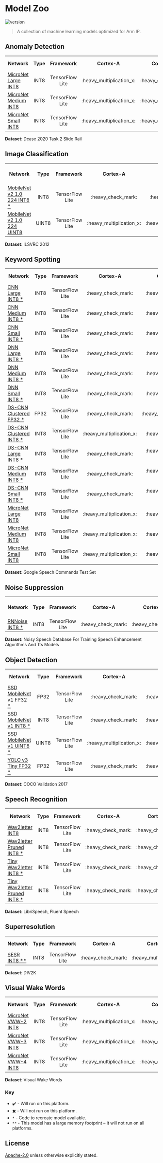 # Model Zoo
![version](https://img.shields.io/badge/version-21.08-0091BD)
> A collection of machine learning models optimized for Arm IP.


## Anomaly Detection

<table>
    <tr>
        <th width="250">Network</th>
        <th width="100">Type</th>
        <th width="160">Framework</th>
        <th width="120">Cortex-A</th>
        <th width="120">Cortex-M</th>
        <th width="120">Mali GPU</th>
        <th width="120">Ethos U</th>
        <th width="90">Score (AUC)</th>
    </tr>
    <tr>
        <td><a href="models/anomaly_detection/micronet_large/tflite_int8">MicroNet Large INT8 </a></td>
        <td align="center">INT8</td>
        <td align="center">TensorFlow Lite</td>
        <td align="center">:heavy_multiplication_x: </td>
        <td align="center">:heavy_check_mark: </td>
        <td align="center">:heavy_check_mark: </td>
        <td align="center">:heavy_check_mark: </td>
        <td align="center">0.968</td>
    </tr>
    <tr>
        <td><a href="models/anomaly_detection/micronet_medium/tflite_int8">MicroNet Medium INT8 </a></td>
        <td align="center">INT8</td>
        <td align="center">TensorFlow Lite</td>
        <td align="center">:heavy_multiplication_x: </td>
        <td align="center">:heavy_check_mark: </td>
        <td align="center">:heavy_check_mark: </td>
        <td align="center">:heavy_check_mark: </td>
        <td align="center">0.963</td>
    </tr>
    <tr>
        <td><a href="models/anomaly_detection/micronet_small/tflite_int8">MicroNet Small INT8 </a></td>
        <td align="center">INT8</td>
        <td align="center">TensorFlow Lite</td>
        <td align="center">:heavy_multiplication_x: </td>
        <td align="center">:heavy_check_mark: </td>
        <td align="center">:heavy_check_mark: </td>
        <td align="center">:heavy_check_mark: </td>
        <td align="center">0.955</td>
    </tr>
</table>

**Dataset**: Dcase 2020 Task 2 Slide Rail

## Image Classification

<table>
    <tr>
        <th width="250">Network</th>
        <th width="100">Type</th>
        <th width="160">Framework</th>
        <th width="120">Cortex-A</th>
        <th width="120">Cortex-M</th>
        <th width="120">Mali GPU</th>
        <th width="120">Ethos U</th>
        <th width="90">Score (Top 1 Accuracy)</th>
    </tr>
    <tr>
        <td><a href="models/image_classification/mobilenet_v2_1.0_224/tflite_int8">MobileNet v2 1.0 224 INT8 *</a></td>
        <td align="center">INT8</td>
        <td align="center">TensorFlow Lite</td>
        <td align="center">:heavy_check_mark: </td>
        <td align="center">:heavy_check_mark: </td>
        <td align="center">:heavy_check_mark: </td>
        <td align="center">:heavy_check_mark: </td>
        <td align="center">0.697</td>
    </tr>
    <tr>
        <td><a href="models/image_classification/mobilenet_v2_1.0_224/tflite_uint8">MobileNet v2 1.0 224 UINT8 </a></td>
        <td align="center">UINT8</td>
        <td align="center">TensorFlow Lite</td>
        <td align="center">:heavy_multiplication_x: </td>
        <td align="center">:heavy_multiplication_x: </td>
        <td align="center">:heavy_check_mark: </td>
        <td align="center">:heavy_check_mark: </td>
        <td align="center">0.708</td>
    </tr>
</table>

**Dataset**: ILSVRC 2012

## Keyword Spotting

<table>
    <tr>
        <th width="250">Network</th>
        <th width="100">Type</th>
        <th width="160">Framework</th>
        <th width="120">Cortex-A</th>
        <th width="120">Cortex-M</th>
        <th width="120">Mali GPU</th>
        <th width="120">Ethos U</th>
        <th width="90">Score (Accuracy)</th>
    </tr>
    <tr>
        <td><a href="models/keyword_spotting/cnn_large/tflite_int8">CNN Large INT8 *</a></td>
        <td align="center">INT8</td>
        <td align="center">TensorFlow Lite</td>
        <td align="center">:heavy_check_mark: </td>
        <td align="center">:heavy_check_mark: </td>
        <td align="center">:heavy_check_mark: </td>
        <td align="center">:heavy_check_mark: </td>
        <td align="center">0.931</td>
    </tr>
    <tr>
        <td><a href="models/keyword_spotting/cnn_medium/tflite_int8">CNN Medium INT8 *</a></td>
        <td align="center">INT8</td>
        <td align="center">TensorFlow Lite</td>
        <td align="center">:heavy_check_mark: </td>
        <td align="center">:heavy_check_mark: </td>
        <td align="center">:heavy_check_mark: </td>
        <td align="center">:heavy_check_mark: </td>
        <td align="center">0.911</td>
    </tr>
    <tr>
        <td><a href="models/keyword_spotting/cnn_small/tflite_int8">CNN Small INT8 *</a></td>
        <td align="center">INT8</td>
        <td align="center">TensorFlow Lite</td>
        <td align="center">:heavy_check_mark: </td>
        <td align="center">:heavy_check_mark: </td>
        <td align="center">:heavy_check_mark: </td>
        <td align="center">:heavy_check_mark: </td>
        <td align="center">0.912</td>
    </tr>
    <tr>
        <td><a href="models/keyword_spotting/dnn_large/tflite_int8">DNN Large INT8 *</a></td>
        <td align="center">INT8</td>
        <td align="center">TensorFlow Lite</td>
        <td align="center">:heavy_check_mark: </td>
        <td align="center">:heavy_check_mark: </td>
        <td align="center">:heavy_check_mark: </td>
        <td align="center">:heavy_check_mark: </td>
        <td align="center">0.863</td>
    </tr>
    <tr>
        <td><a href="models/keyword_spotting/dnn_medium/tflite_int8">DNN Medium INT8 *</a></td>
        <td align="center">INT8</td>
        <td align="center">TensorFlow Lite</td>
        <td align="center">:heavy_check_mark: </td>
        <td align="center">:heavy_check_mark: </td>
        <td align="center">:heavy_check_mark: </td>
        <td align="center">:heavy_check_mark: </td>
        <td align="center">0.844</td>
    </tr>
    <tr>
        <td><a href="models/keyword_spotting/dnn_small/tflite_int8">DNN Small INT8 *</a></td>
        <td align="center">INT8</td>
        <td align="center">TensorFlow Lite</td>
        <td align="center">:heavy_check_mark: </td>
        <td align="center">:heavy_check_mark: </td>
        <td align="center">:heavy_check_mark: </td>
        <td align="center">:heavy_check_mark: </td>
        <td align="center">0.825</td>
    </tr>
    <tr>
        <td><a href="models/keyword_spotting/ds_cnn_large/tflite_clustered_fp32">DS-CNN Clustered FP32 *</a></td>
        <td align="center">FP32</td>
        <td align="center">TensorFlow Lite</td>
        <td align="center">:heavy_check_mark: </td>
        <td align="center">:heavy_multiplication_x: </td>
        <td align="center">:heavy_check_mark: </td>
        <td align="center">:heavy_multiplication_x: </td>
        <td align="center">0.950</td>
    </tr>
    <tr>
        <td><a href="models/keyword_spotting/ds_cnn_large/tflite_clustered_int8">DS-CNN Clustered INT8 *</a></td>
        <td align="center">INT8</td>
        <td align="center">TensorFlow Lite</td>
        <td align="center">:heavy_multiplication_x: </td>
        <td align="center">:heavy_check_mark: </td>
        <td align="center">:heavy_check_mark: </td>
        <td align="center">:heavy_check_mark: </td>
        <td align="center">0.940</td>
    </tr>
    <tr>
        <td><a href="models/keyword_spotting/ds_cnn_large/tflite_int8">DS-CNN Large INT8 *</a></td>
        <td align="center">INT8</td>
        <td align="center">TensorFlow Lite</td>
        <td align="center">:heavy_check_mark: </td>
        <td align="center">:heavy_check_mark: HERO</td>
        <td align="center">:heavy_check_mark: </td>
        <td align="center">:heavy_check_mark: </td>
        <td align="center">0.946</td>
    </tr>
    <tr>
        <td><a href="models/keyword_spotting/ds_cnn_medium/tflite_int8">DS-CNN Medium INT8 *</a></td>
        <td align="center">INT8</td>
        <td align="center">TensorFlow Lite</td>
        <td align="center">:heavy_check_mark: </td>
        <td align="center">:heavy_check_mark: HERO</td>
        <td align="center">:heavy_check_mark: </td>
        <td align="center">:heavy_check_mark: </td>
        <td align="center">0.941</td>
    </tr>
    <tr>
        <td><a href="models/keyword_spotting/ds_cnn_small/tflite_int8">DS-CNN Small INT8 *</a></td>
        <td align="center">INT8</td>
        <td align="center">TensorFlow Lite</td>
        <td align="center">:heavy_check_mark: </td>
        <td align="center">:heavy_check_mark: HERO</td>
        <td align="center">:heavy_check_mark: </td>
        <td align="center">:heavy_check_mark: </td>
        <td align="center">0.935</td>
    </tr>
    <tr>
        <td><a href="models/keyword_spotting/micronet_large/tflite_int8">MicroNet Large INT8 </a></td>
        <td align="center">INT8</td>
        <td align="center">TensorFlow Lite</td>
        <td align="center">:heavy_multiplication_x: </td>
        <td align="center">:heavy_check_mark: </td>
        <td align="center">:heavy_check_mark: </td>
        <td align="center">:heavy_check_mark: </td>
        <td align="center">0.965</td>
    </tr>
    <tr>
        <td><a href="models/keyword_spotting/micronet_medium/tflite_int8">MicroNet Medium INT8 </a></td>
        <td align="center">INT8</td>
        <td align="center">TensorFlow Lite</td>
        <td align="center">:heavy_multiplication_x: </td>
        <td align="center">:heavy_check_mark: </td>
        <td align="center">:heavy_check_mark: </td>
        <td align="center">:heavy_check_mark: </td>
        <td align="center">0.958</td>
    </tr>
    <tr>
        <td><a href="models/keyword_spotting/micronet_small/tflite_int8">MicroNet Small INT8 </a></td>
        <td align="center">INT8</td>
        <td align="center">TensorFlow Lite</td>
        <td align="center">:heavy_multiplication_x: </td>
        <td align="center">:heavy_check_mark: </td>
        <td align="center">:heavy_check_mark: </td>
        <td align="center">:heavy_check_mark: </td>
        <td align="center">0.953</td>
    </tr>
</table>

**Dataset**: Google Speech Commands Test Set

## Noise Suppression

<table>
    <tr>
        <th width="250">Network</th>
        <th width="100">Type</th>
        <th width="160">Framework</th>
        <th width="120">Cortex-A</th>
        <th width="120">Cortex-M</th>
        <th width="120">Mali GPU</th>
        <th width="120">Ethos U</th>
        <th width="90">Score (Average Pesq)</th>
    </tr>
    <tr>
        <td><a href="models/noise_suppression/RNNoise/tflite_int8">RNNoise INT8 *</a></td>
        <td align="center">INT8</td>
        <td align="center">TensorFlow Lite</td>
        <td align="center">:heavy_check_mark: </td>
        <td align="center">:heavy_check_mark: </td>
        <td align="center">:heavy_check_mark: </td>
        <td align="center">:heavy_check_mark: </td>
        <td align="center">2.945</td>
    </tr>
</table>

**Dataset**: Noisy Speech Database For Training Speech Enhancement Algorithms And Tts Models

## Object Detection

<table>
    <tr>
        <th width="250">Network</th>
        <th width="100">Type</th>
        <th width="160">Framework</th>
        <th width="120">Cortex-A</th>
        <th width="120">Cortex-M</th>
        <th width="120">Mali GPU</th>
        <th width="120">Ethos U</th>
        <th width="90">Score (mAP)</th>
    </tr>
    <tr>
        <td><a href="models/object_detection/ssd_mobilenet_v1/tflite_fp32">SSD MobileNet v1 FP32 *</a></td>
        <td align="center">FP32</td>
        <td align="center">TensorFlow Lite</td>
        <td align="center">:heavy_check_mark: </td>
        <td align="center">:heavy_multiplication_x: </td>
        <td align="center">:heavy_check_mark: </td>
        <td align="center">:heavy_multiplication_x: </td>
        <td align="center">0.210</td>
    </tr>
    <tr>
        <td><a href="models/object_detection/ssd_mobilenet_v1/tflite_int8">SSD MobileNet v1 INT8 *</a></td>
        <td align="center">INT8</td>
        <td align="center">TensorFlow Lite</td>
        <td align="center">:heavy_check_mark: </td>
        <td align="center">:heavy_multiplication_x: </td>
        <td align="center">:heavy_check_mark: </td>
        <td align="center">:heavy_multiplication_x: </td>
        <td align="center">0.234</td>
    </tr>
    <tr>
        <td><a href="models/object_detection/ssd_mobilenet_v1/tflite_uint8">SSD MobileNet v1 UINT8 *</a></td>
        <td align="center">UINT8</td>
        <td align="center">TensorFlow Lite</td>
        <td align="center">:heavy_multiplication_x: </td>
        <td align="center">:heavy_multiplication_x: </td>
        <td align="center">:heavy_check_mark: </td>
        <td align="center">:heavy_multiplication_x: </td>
        <td align="center">0.180</td>
    </tr>
    <tr>
        <td><a href="models/object_detection/yolo_v3_tiny/tflite_fp32">YOLO v3 Tiny FP32 *</a></td>
        <td align="center">FP32</td>
        <td align="center">TensorFlow Lite</td>
        <td align="center">:heavy_check_mark: </td>
        <td align="center">:heavy_multiplication_x: </td>
        <td align="center">:heavy_check_mark: </td>
        <td align="center">:heavy_multiplication_x: </td>
        <td align="center">0.331</td>
    </tr>
</table>

**Dataset**: COCO Validation 2017

## Speech Recognition

<table>
    <tr>
        <th width="250">Network</th>
        <th width="100">Type</th>
        <th width="160">Framework</th>
        <th width="120">Cortex-A</th>
        <th width="120">Cortex-M</th>
        <th width="120">Mali GPU</th>
        <th width="120">Ethos U</th>
        <th width="90">Score (LER)</th>
    </tr>
    <tr>
        <td><a href="models/speech_recognition/wav2letter/tflite_int8">Wav2letter INT8 </a></td>
        <td align="center">INT8</td>
        <td align="center">TensorFlow Lite</td>
        <td align="center">:heavy_check_mark: </td>
        <td align="center">:heavy_check_mark: </td>
        <td align="center">:heavy_check_mark: </td>
        <td align="center">:heavy_check_mark: </td>
        <td align="center">0.0877</td>
    </tr>
    <tr>
        <td><a href="models/speech_recognition/wav2letter/tflite_pruned_int8">Wav2letter Pruned INT8 *</a></td>
        <td align="center">INT8</td>
        <td align="center">TensorFlow Lite</td>
        <td align="center">:heavy_check_mark: </td>
        <td align="center">:heavy_check_mark: </td>
        <td align="center">:heavy_check_mark: </td>
        <td align="center">:heavy_check_mark: </td>
        <td align="center">0.0783</td>
    </tr>
    <tr>
        <td><a href="models/speech_recognition/tiny_wav2letter/tflite_int8">Tiny Wav2letter INT8 *</a></td>
        <td align="center">INT8</td>
        <td align="center">TensorFlow Lite</td>
        <td align="center">:heavy_check_mark: </td>
        <td align="center">:heavy_check_mark: </td>
        <td align="center">:heavy_multiplication_x: </td>
        <td align="center">:heavy_check_mark: </td>
        <td align="center">0.0348</td>
    </tr>
    <tr>
        <td><a href="models/speech_recognition/tiny_wav2letter/tflite_pruned_int8">Tiny Wav2letter Pruned INT8 *</a></td>
        <td align="center">INT8</td>
        <td align="center">TensorFlow Lite</td>
        <td align="center">:heavy_check_mark: </td>
        <td align="center">:heavy_check_mark: </td>
        <td align="center">:heavy_multiplication_x: </td>
        <td align="center">:heavy_check_mark: </td>
        <td align="center">0.0283</td>
    </tr>
</table>

**Dataset**: LibriSpeech, Fluent Speech

## Superresolution

<table>
    <tr>
        <th width="250">Network</th>
        <th width="100">Type</th>
        <th width="160">Framework</th>
        <th width="120">Cortex-A</th>
        <th width="120">Cortex-M</th>
        <th width="125">Mali GPU</th>
        <th width="120">Ethos U</th>
        <th width="90">Score (PSNR)</th>
    </tr>
    <tr>
        <td><a href="models/superresolution/SESR/tflite_int8">SESR INT8 **</a></td>
        <td align="center">INT8</td>
        <td align="center">TensorFlow Lite</td>
        <td align="center">:heavy_check_mark: </td>
        <td align="center">:heavy_multiplication_x: </td>
        <td align="center">:heavy_check_mark: HERO</td>
        <td align="center">:heavy_multiplication_x: </td>
        <td align="center">35.00dB</td>
    </tr>
</table>

**Dataset**: DIV2K

## Visual Wake Words

<table>
    <tr>
        <th width="250">Network</th>
        <th width="100">Type</th>
        <th width="160">Framework</th>
        <th width="120">Cortex-A</th>
        <th width="120">Cortex-M</th>
        <th width="120">Mali GPU</th>
        <th width="120">Ethos U</th>
        <th width="90">Score (Accuracy)</th>
    </tr>
    <tr>
        <td><a href="models/visual_wake_words/micronet_vww2/tflite_int8">MicroNet VWW-2 INT8 </a></td>
        <td align="center">INT8</td>
        <td align="center">TensorFlow Lite</td>
        <td align="center">:heavy_multiplication_x: </td>
        <td align="center">:heavy_check_mark: </td>
        <td align="center">:heavy_check_mark: </td>
        <td align="center">:heavy_check_mark: </td>
        <td align="center">0.768</td>
    </tr>
    <tr>
        <td><a href="models/visual_wake_words/micronet_vww3/tflite_int8">MicroNet VWW-3 INT8 </a></td>
        <td align="center">INT8</td>
        <td align="center">TensorFlow Lite</td>
        <td align="center">:heavy_multiplication_x: </td>
        <td align="center">:heavy_check_mark: </td>
        <td align="center">:heavy_check_mark: </td>
        <td align="center">:heavy_check_mark: </td>
        <td align="center">0.855</td>
    </tr>
    <tr>
        <td><a href="models/visual_wake_words/micronet_vww4/tflite_int8">MicroNet VWW-4 INT8 </a></td>
        <td align="center">INT8</td>
        <td align="center">TensorFlow Lite</td>
        <td align="center">:heavy_multiplication_x: </td>
        <td align="center">:heavy_check_mark: </td>
        <td align="center">:heavy_check_mark: </td>
        <td align="center">:heavy_check_mark: </td>
        <td align="center">0.822</td>
    </tr>
</table>

**Dataset**: Visual Wake Words


### Key
* :heavy_check_mark: - Will run on this platform.
* :heavy_multiplication_x: - Will not run on this platform.
* `*` - Code to recreate model available.
* `**` - This model has a large memory footprint – it will not run on all platforms.

## License
[Apache-2.0](https://spdx.org/licenses/Apache-2.0.html) unless otherwise explicitly stated.
